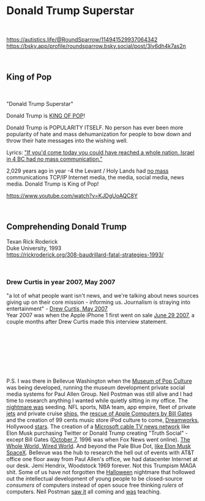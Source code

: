# Donald Trump Superstar

&nbsp;

https://autistics.life/@RoundSparrow/114941529937064342  
https://bsky.app/profile/roundsparrow.bsky.social/post/3lv6dh4k7as2n   

&nbsp;

## King of Pop

&nbsp;

"Donald Trump Superstar"

Donald Trump is [KING OF POP](https://www.michaeljackson.com/news/why-michael-jackson-is-known-as-the-king-of-pop/)!

Donald Trump is POPULARITY ITSELF. No person has ever been more popularity of hate and mass dehumanization for people to bow down and throw their hate messages into the wishing well.

Lyrics:
["If you'd come today you could have reached a whole nation.
Israel in 4 BC had no mass communication."](https://www.youtube.com/watch?v=KJDgUoAQC8Y
)

2,029 years ago in year -4 the Levant / Holy Lands had [no mass](https://en.wikipedia.org/wiki/The_Gutenberg_Galaxy) communications TCP/IP Internet media, the media, social media, news media. Donald Trump is King of Pop!

https://www.youtube.com/watch?v=KJDgUoAQC8Y

&nbsp;

## Comprehending Donald Trump

Texan Rick Roderick   
Duke University, 1993     
https://rickroderick.org/308-baudrillard-fatal-strategies-1993/

&nbsp;

### Drew Curtis in year 2007, May 2007

"a lot of what people want isn't news, and we're talking about news sources giving up on their core mission - informing us. Journalism is straying into entertainment" - [Drew Curtis, May 2007](https://www.cbsnews.com/news/farks-drew-curtis-on-how-news-isnt-news/)    
Year 2007 was when the Apple iPhone 1 first went on sale [June 29 2007](https://en.wikipedia.org/wiki/History_of_the_iPhone), a couple months after Drew Curtis made this interview statement.

&nbsp;

&nbsp;

&nbsp;

&nbsp;

P.S. I was there in Bellevue Washington when the [Museum of Pop Culture](https://www.youtube.com/watch?v=NmQr3rsC-vk) was being developed, running the museum development private social media systems for Paul Allen Group. Neil Postman was still alive and I had time to research anything I wanted while quietly sitting in my office. The [nightmare was](https://www.youtube.com/watch?v=cfm4L0TGDrw&t=173s) seeding. NFL sports, NBA team, app empire, fleet of private [jets](https://www.scmp.com/magazines/style/entertainment/article/3269337/donald-trumps-private-jet-really-crappy-and-dilapidated-former-presidents-plane-dubbed-trump-force) and private cruise [ships](https://en.wikipedia.org/wiki/Octopus_(yacht)), the [rescue of Apple Computers by Bill Gates](https://www.cnbc.com/2017/08/29/steve-jobs-and-bill-gates-what-happened-when-microsoft-saved-apple.html) and the creation of 99 cents music store iPod culture to come, [Dreamworks](https://www.latimes.com/archives/la-xpm-2007-aug-07-fi-dreamworks7-story.html), Hollywood [stars](https://www.businessinsider.com/paul-allen-cannes-yacht-party-2015-5). The creation of a [Microsoft cable TV news network](https://www.eweek.com/cloud/why-microsoft-s-16-year-experiment-with-msnbc.com-ended/) like Elon Musk purchasing Twitter or Donald Trump creating "Truth Social" - except Bill Gates ([October 7](https://thehill.com/opinion/international/4296326-hamass-oct-7-birthday-gift-to-putin/), 1996 was when Fox News went online). [The Whole World, Wired World](https://www.latimes.com/archives/la-xpm-1995-05-07-tm-63445-story.html). And beyond the Pale Blue Dot, [like Elon Musk SpaceX](https://www.newyorker.com/news/postscript/paul-allen-the-quiet-space-baron). Bellevue was the hub to research the hell out of events with AT&T office one floor away from Paul Allen's office, we had datacenter Internet at our desk. Jemi Hendrix, Woodstock 1969 forever. Not this Trumpism MAGA shit. Some of us have not forgotten the [Halloween](https://en.wikipedia.org/wiki/Halloween_documents) nightmare that hollowed out the intellectual development of young people to be closed-source *consumers* of computers instead of open souce free thinking *rulers* of computers. Neil Postman [saw it](https://www.northjersey.com/story/opinion/columnists/2024/03/27/us-politics-2024-predicted-media-expert-neil-postman/73022583007/) all coming and [was](https://www.youtube.com/watch?v=hlrv7DIHllE) teaching.

